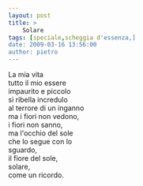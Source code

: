 ```yaml
---
layout: post
title: >
    Solare
tags: [speciale,scheggia d'essenza,]
date: 2009-03-16 13:56:00
author: pietro
---
```

La mia vita<br/>tutto il mio essere<br/>impaurito e piccolo<br/>si ribella incredulo<br/>al terrore di un inganno<br/>ma i fiori non vedono,<br/>i fiori non sanno,<br/>ma l'occhio del sole<br/>che lo segue con lo<br/>sguardo,<br/>il fiore del sole,<br/>solare,<br/>come un ricordo.
